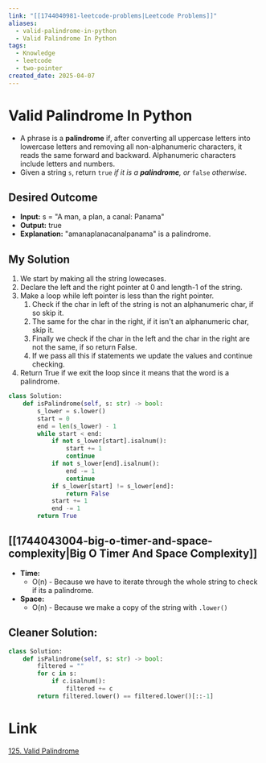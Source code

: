 ```yaml
---
link: "[[1744040981-leetcode-problems|Leetcode Problems]]"
aliases:
  - valid-palindrome-in-python
  - Valid Palindrome In Python
tags:
  - Knowledge
  - leetcode
  - two-pointer
created_date: 2025-04-07
---
```

# Valid Palindrome In Python
- A phrase is a **palindrome** if, after converting all uppercase letters into lowercase letters and removing all non-alphanumeric characters, it reads the same forward and backward. Alphanumeric characters include letters and numbers.
- Given a string `s`, return `true` _if it is a **palindrome**, or_ `false` _otherwise_.
## Desired Outcome
- **Input:** s = "A man, a plan, a canal: Panama"
- **Output:** true
- **Explanation:** "amanaplanacanalpanama" is a palindrome.
## My Solution
1. We start by making all the string lowecases.
2. Declare the left and the right pointer at 0 and length-1 of the string.
3. Make a loop while left pointer is less than the right pointer.
	1. Check if the char in left of the string is not an alphanumeric char, if so skip it.
	2. The same for the char in the right, if it isn't an alphanumeric char, skip it.
	3. Finally we check if the char in the left and the char in the right are not the same, if so return False.
	4. If we pass all this if statements we update the values and continue checking.
4. Return True if we exit the loop since it means that the word is a palindrome.

```python
class Solution:
	def isPalindrome(self, s: str) -> bool:
		s_lower = s.lower()
		start = 0
		end = len(s_lower) - 1
		while start < end:
			if not s_lower[start].isalnum():
				start += 1
				continue
			if not s_lower[end].isalnum():
				end -= 1
				continue
			if s_lower[start] != s_lower[end]:
				return False
			start += 1
			end -= 1
		return True
```

## [[1744043004-big-o-timer-and-space-complexity|Big O Timer And Space Complexity]]
- **Time:**
	- O(n) - Because we have to iterate through the whole string to check if its a palindrome.
- **Space:**
	- O(n) - Because we make a copy of the string with `.lower()`
## Cleaner Solution:
```python
class Solution:
	def isPalindrome(self, s: str) -> bool:
		filtered = ""
        for c in s:
            if c.isalnum():
                filtered += c
        return filtered.lower() == filtered.lower()[::-1]
```
# Link
[125. Valid Palindrome](https://leetcode.com/problems/valid-palindrome/)